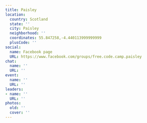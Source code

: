 ```yaml
---
title: Paisley
location:
  country: Scotland
  state: ''
  city: Paisley
  neighborhood: ''
  coordinates: 55.847258,-4.440113999999999
  plusCode: ''
social:
  name: Facebook page
  URL: https://www.facebook.com/groups/free.code.camp.paisley
chat:
  name: ''
  URL: ''
event:
  name: ''
  URL: ''
leaders:
- name: ''
  URL: ''
photos:
  old: ''
  cover: ''
---
```

